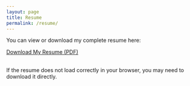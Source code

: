 ```yaml
---
layout: page
title: Resume
permalink: /resume/
---
```


You can view or download my complete resume here:

[Download My Resume (PDF)](/Ehsan_Resume.pdf)

<br>
If the resume does not load correctly in your browser, you may need to download it directly.
